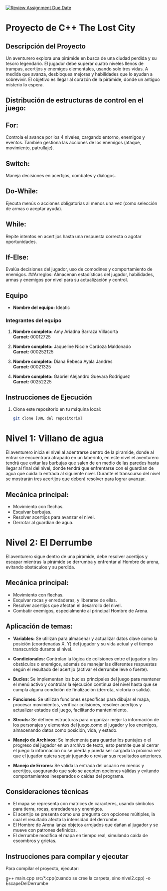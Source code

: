 [![Review Assignment Due Date](https://classroom.github.com/assets/deadline-readme-button-22041afd0340ce965d47ae6ef1cefeee28c7c493a6346c4f15d667ab976d596c.svg)](https://classroom.github.com/a/mi1WNrHU)
# Proyecto de C++ The Lost City

## Descripción del Proyecto

Un aventurero explora una pirámide en busca de una ciudad perdida y su tesoro legendario. El jugador debe superar cuatro niveles llenos de trampas, acertijos y enemigos elementales, usando solo tres vidas. A medida que avanza, desbloquea mejoras y habilidades que lo ayudan a sobrevivir. El objetivo es llegar al corazón de la pirámide, donde un antiguo misterio lo espera.

## Distribución de estructuras de control en el juego:

## For: 
Controla el avance por los 4 niveles, cargando entorno, enemigos y eventos. También gestiona las acciones de los enemigos (ataque, movimiento, patrullaje).
## Switch: 
Maneja decisiones en acertijos, combates y diálogos.
## Do-While: 
Ejecuta menús o acciones obligatorias al menos una vez (como selección de armas o aceptar ayuda).
## While: 
Repite intentos en acertijos hasta una respuesta correcta o agotar oportunidades.
## If-Else:
Evalúa decisiones del jugador, uso de comodines y comportamiento de enemigos.
##Arreglos: 
Almacenan estadísticas del jugador, habilidades, armas y enemigos por nivel para su actualización y control.

## Equipo

- **Nombre del equipo:** Ideatic

### Integrantes del equipo

1. **Nombre completo:** Amy Ariadna Barraza Villacorta  
   **Carnet:** 00012725

2. **Nombre completo:** Jaqueline Nicole Cardoza Maldonado  
   **Carnet:** 000252125

3. **Nombre completo:** Diana Rebeca Ayala Jandres  
   **Carnet:** 00021325

4. **Nombre completo:** Gabriel Alejandro Guevara Rodríguez  
   **Carnet:** 00252225

## Instrucciones de Ejecución

1. Clona este repositorio en tu máquina local:
   ```bash
   git clone [URL del repositorio]

# Nivel 1: Villano de agua
El aventurero inicia el nivel al adentrarse dentro de la piramide, donde al entrar se encuentrará atrapado en un laberinto, en este nivel el aventurero tendrá que evitar las burbujas que salen de en medio de las paredes hasta llegar al final del nivel, donde tendrá que enfrentarse con el guardian de agua que cuida la entrada al siguiente nivel. Durante el transcurso del nivel se mostrarán tres acertijos que deberá resolver para lograr avanzar.

## Mecánica principal:
- Movimiento con flechas.
- Esquivar burbujas.
- Resolver acertijos para avanzar el nivel.
- Derrotar al guardían de agua.


# Nivel 2: El Derrumbe

El aventurero sigue dentro de una pirámide, debe resolver acertijos y escapar mientras la pirámide se derrumba y enfrentar al Hombre de arena, evitando obstáculos y su perdida.

## Mecánica principal:
- Movimiento con flechas.
- Esquivar rocas y enredaderas, y liberarse de ellas.
- Resolver acertijos que afectan el desarrollo del nivel.
- Combatir enemigos, especialmente al principal Hombre de Arena.

## Aplicación de temas:

- **Variables:** Se utilizan para almacenar y actualizar datos clave como la posición (coordenadas X, Y) del jugador y su vida actual y el tiempo transcurrido durante el nivel.

- **Condicionales:** Controlan la lógica de colisiones entre el jugador y los obstáculos o enemigos, además de manejar las diferentes respuestas según el resultado del acertijo (activar el derrumbe leve o fuerte).

- **Bucles:** Se implementan los bucles principales del juego para mantener el menú activo y controlar la ejecución continua del nivel hasta que se cumpla alguna condición de finalización (derrota, victoria o salida).

- **Funciones:** Se utilizan funciones específicas para dibujar el mapa, procesar movimientos, verificar colisiones, resolver acertijos y actualizar estados del juego, facilitando mantenimiento.

- **Strcuts:** Se definen estructuras para organizar mejor la información de los personajes y elementos del juego,como el jugador y los enemigos, almacenando datos como posición, vida, y estado.

- **Manejo de Archivos:** Se implementa para guardar los puntajes o el progreso del jugador en un archivo de texto, esto permite que al cerrar el juego la información no se pierda y pueda ser cargada la próxima vez que el jugador quiera seguir jugando o revisar sus resultados anteriores.

- **Manejo de Errores:** Se valida la entrada del usuario en menús y acertijos, asegurando que solo se acepten opciones válidas y evitando comportamientos inesperados o caídas del programa.


## Consideraciones técnicas
- El mapa se representa con matrices de caracteres, usando símbolos para tierra, rocas, enredaderas y enemigos.
- El acertijo se presenta como una pregunta con opciones múltiples, la cual el resultado afecta la intensidad del derrumbe.
- El Hombre de Arena lanza objetos arrojados que dañan al jugador y se mueve con patrones definidos.
- El derrumbe modifica el mapa en tiempo real, simulando caída de escombros y grietas.

## Instrucciones para compilar y ejecutar

Para compilar el proyecto, ejecutar:

g++ main.cpp src/*.cpp(cuando  se cree la carpeta, sino nivel2.cpp) -o EscapeDelDerrumbe